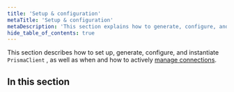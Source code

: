 ```yaml
---
title: 'Setup & configuration'
metaTitle: 'Setup & configuration'
metaDescription: 'This section explains how to generate, configure, and instantiate Prisma Client, as well as when and how to manage database connections.'
hide_table_of_contents: true
---
```


<!-- TopBlock -->

This section describes how to set up, generate, configure, and instantiate `PrismaClient` , as well as when and how to actively [manage connections](/orm/prisma-client/setup-and-configuration/databases-connections/connection-management).

## In this section

<!-- Subsections -->
